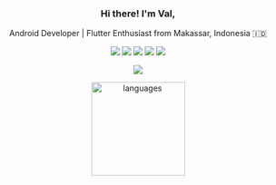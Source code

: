 <div align="center">
<h3>Hi there! I'm Val,</h3>
<!-- <h3>Hi there <img src="https://media.giphy.com/media/hvRJCLFzcasrR4ia7z/giphy.gif" width="30px"> I'm Val,</h3> -->
<p>Android Developer | Flutter Enthusiast from Makassar, Indonesia 🇮🇩</p>
  
[![](https://img.shields.io/badge/-Telegram-blue?logo=telegram)](http://t.me/rvl_o)
[![](https://img.shields.io/badge/-Linkedin-blue?logo=linkedin)](https://www.linkedin.com/in/rivaldy-o/)
[![](https://img.shields.io/badge/-Medium-black?logo=medium)](https://rivaldy.medium.com/)
[![](https://img.shields.io/badge/-Stack_Overflow-white?logo=stackoverflow)](https://stackoverflow.com/users/11265228/rivaldy)
[![](https://komarev.com/ghpvc/?username=im-o&color=blue)](https://github.com/im-o)
<!-- [![](https://img.shields.io/github/stars/im-o?style=social)](https://github.com/im-o) -->
</div>

<!-- thropy -->
<!-- <a href="https://im-o.github.io/">
    <p align="center">
        <img src="https://github-profile-trophy.vercel.app/?username=im-o&column=7&theme=onedark"/>
    </p>
</a> -->

<!-- Contributions -->
<a href="https://im-o.github.io/">
    <p align="center">
        <img src="https://github-readme-streak-stats.herokuapp.com?user=im-o&theme=neon-dark"/>
    </p>
</a>

<!-- status codes -->
<a align="center" href="https://im-o.github.io">
  <p align="center">
<!--     <img src="https://github-readme-stats.vercel.app/api?username=im-o&show_icons=true&theme=radical" alt="my github stats" width="420"/> -->
    <img src="https://github-readme-stats.vercel.app/api/top-langs/?username=im-o&hide=scss,css,tsql,blade,%20jupyter+notebook,cmake,html&langs_count=6&theme=radical&layout=compact" alt="languages" height="165"> 
  </p>
</a>
